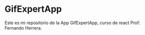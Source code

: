 # GifExpertApp
Este es mi repositorio de la App GifExpertApp, curso de react Prof: Fernando Herrera.